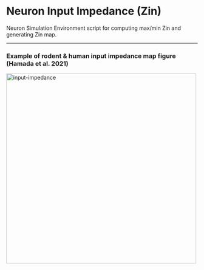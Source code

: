 # Neuron Input Impedance (Zin)

Neuron Simulation Environment script for computing max/min Zin and generating Zin map. 

---

### Example of rodent & human input impedance map figure (Hamada et al. 2021)

<img src="https://user-images.githubusercontent.com/42112716/117575320-92aeee00-b0e1-11eb-91b1-19e1c143e5dd.png" alt="input-impedance" width="500"/>
